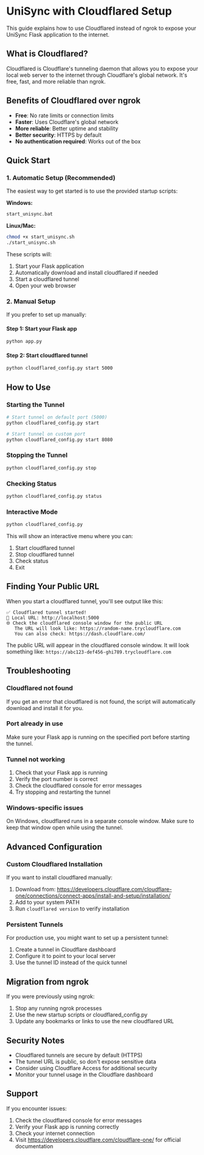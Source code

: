 # UniSync with Cloudflared Setup

This guide explains how to use Cloudflared instead of ngrok to expose your UniSync Flask application to the internet.

## What is Cloudflared?

Cloudflared is Cloudflare's tunneling daemon that allows you to expose your local web server to the internet through Cloudflare's global network. It's free, fast, and more reliable than ngrok.

## Benefits of Cloudflared over ngrok

- **Free**: No rate limits or connection limits
- **Faster**: Uses Cloudflare's global network
- **More reliable**: Better uptime and stability
- **Better security**: HTTPS by default
- **No authentication required**: Works out of the box

## Quick Start

### 1. Automatic Setup (Recommended)

The easiest way to get started is to use the provided startup scripts:

**Windows:**

```bash
start_unisync.bat
```

**Linux/Mac:**

```bash
chmod +x start_unisync.sh
./start_unisync.sh
```

These scripts will:

1. Start your Flask application
2. Automatically download and install cloudflared if needed
3. Start a cloudflared tunnel
4. Open your web browser

### 2. Manual Setup

If you prefer to set up manually:

#### Step 1: Start your Flask app

```bash
python app.py
```

#### Step 2: Start cloudflared tunnel

```bash
python cloudflared_config.py start 5000
```

## How to Use

### Starting the Tunnel

```bash
# Start tunnel on default port (5000)
python cloudflared_config.py start

# Start tunnel on custom port
python cloudflared_config.py start 8080
```

### Stopping the Tunnel

```bash
python cloudflared_config.py stop
```

### Checking Status

```bash
python cloudflared_config.py status
```

### Interactive Mode

```bash
python cloudflared_config.py
```

This will show an interactive menu where you can:

1. Start cloudflared tunnel
2. Stop cloudflared tunnel
3. Check status
4. Exit

## Finding Your Public URL

When you start a cloudflared tunnel, you'll see output like this:

```
✅ Cloudflared tunnel started!
🔗 Local URL: http://localhost:5000
🌐 Check the cloudflared console window for the public URL
   The URL will look like: https://random-name.trycloudflare.com
   You can also check: https://dash.cloudflare.com/
```

The public URL will appear in the cloudflared console window. It will look something like:
`https://abc123-def456-ghi789.trycloudflare.com`

## Troubleshooting

### Cloudflared not found

If you get an error that cloudflared is not found, the script will automatically download and install it for you.

### Port already in use

Make sure your Flask app is running on the specified port before starting the tunnel.

### Tunnel not working

1. Check that your Flask app is running
2. Verify the port number is correct
3. Check the cloudflared console for error messages
4. Try stopping and restarting the tunnel

### Windows-specific issues

On Windows, cloudflared runs in a separate console window. Make sure to keep that window open while using the tunnel.

## Advanced Configuration

### Custom Cloudflared Installation

If you want to install cloudflared manually:

1. Download from: https://developers.cloudflare.com/cloudflare-one/connections/connect-apps/install-and-setup/installation/
2. Add to your system PATH
3. Run `cloudflared version` to verify installation

### Persistent Tunnels

For production use, you might want to set up a persistent tunnel:

1. Create a tunnel in Cloudflare dashboard
2. Configure it to point to your local server
3. Use the tunnel ID instead of the quick tunnel

## Migration from ngrok

If you were previously using ngrok:

1. Stop any running ngrok processes
2. Use the new startup scripts or cloudflared_config.py
3. Update any bookmarks or links to use the new cloudflared URL

## Security Notes

- Cloudflared tunnels are secure by default (HTTPS)
- The tunnel URL is public, so don't expose sensitive data
- Consider using Cloudflare Access for additional security
- Monitor your tunnel usage in the Cloudflare dashboard

## Support

If you encounter issues:

1. Check the cloudflared console for error messages
2. Verify your Flask app is running correctly
3. Check your internet connection
4. Visit https://developers.cloudflare.com/cloudflare-one/ for official documentation
